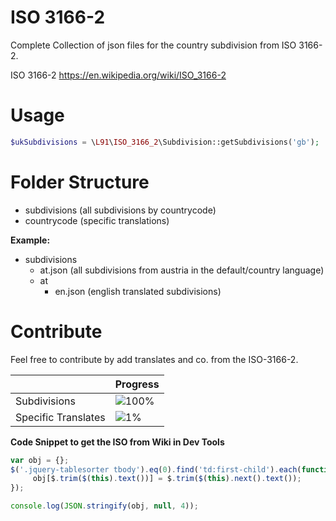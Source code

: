 # ISO 3166-2

Complete Collection of json files for the country subdivision from ISO 3166-2.

ISO 3166-2 https://en.wikipedia.org/wiki/ISO_3166-2

# Usage

``` php
$ukSubdivisions = \L91\ISO_3166_2\Subdivision::getSubdivisions('gb');
```

# Folder Structure

 - subdivisions (all subdivisions by countrycode)
  - countrycode (specific translations)
 
**Example:**

 - subdivisions
   - at.json (all subdivisions from austria in the default/country language)
   - at 
     - en.json (english translated subdivisions)
  

# Contribute

Feel free to contribute by add translates and co. from the ISO-3166-2.

|                     | Progress                                 |
|---------------------|------------------------------------------|
| Subdivisions        | ![100%](http://progressed.io/bar/100)    |
| Specific Translates | ![1%](http://progressed.io/bar/1)        |

**Code Snippet to get the ISO from Wiki in Dev Tools**

``` js
var obj = {};
$('.jquery-tablesorter tbody').eq(0).find('td:first-child').each(function() {
     obj[$.trim($(this).text())] = $.trim($(this).next().text());
});

console.log(JSON.stringify(obj, null, 4));
```

